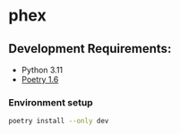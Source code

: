 # phex

## Development Requirements:

* Python 3.11
* [Poetry 1.6](https://python-poetry.org/docs/)

### Environment setup

```bash
poetry install --only dev
```
